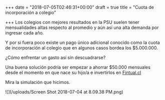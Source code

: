 +++
date = "2018-07-05T02:46:31+00:00"
draft = true
title = "Cuota de incorporación a colegio"

+++
Los colegios con mejores resultados en la PSU suelen tener mensualidades altas respecto al promedio y aún así una alta demanda por ingresar cada año.

Y por si fuera poco existe un pago único adicional conocido como la cuota de incorporación al colegio que en algunos casos bordea los $5.000.000.

¿Cómo enfrentar un gasto así sin descuadrarse?

Una buena solución podría ser empezar a ahorrar $50.000 mensuales desde el momento en que nace su hijo/a e invertirlos en [Fintual.cl](www.fintual.cl)

Mira la simulación que hicimos.

![](/uploads/Screen Shot 2018-07-04 at 8.09.38 PM.png)